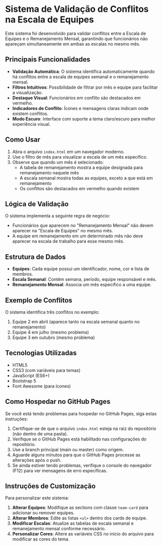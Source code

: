 # Sistema de Validação de Conflitos na Escala de Equipes

Este sistema foi desenvolvido para validar conflitos entre a Escala de Equipes e o Remanejamento Mensal, garantindo que funcionários não apareçam simultaneamente em ambas as escalas no mesmo mês.

## Principais Funcionalidades

- **Validação Automática**: O sistema identifica automaticamente quando há conflitos entre a escala de equipes semanal e o remanejamento mensal.
- **Filtros Intuitivos**: Possibilidade de filtrar por mês e equipe para facilitar a visualização.
- **Destaque Visual**: Funcionários em conflito são destacados em vermelho.
- **Indicadores de Conflito**: Ícones e mensagens claras indicam onde existem conflitos.
- **Modo Escuro**: Interface com suporte a tema claro/escuro para melhor experiência visual.

## Como Usar

1. Abra o arquivo `index.html` em um navegador moderno.
2. Use o filtro de mês para visualizar a escala de um mês específico.
3. Observe que quando um mês é selecionado:
   - A tabela de remanejamento mostra a equipe designada para remanejamento naquele mês
   - A escala semanal mostra todas as equipes, exceto a que está em remanejamento
   - Os conflitos são destacados em vermelho quando existem

## Lógica de Validação

O sistema implementa a seguinte regra de negócio:
- Funcionários que aparecem no "Remanejamento Mensal" não devem aparecer na "Escala de Equipes" no mesmo mês.
- A equipe em remanejamento em um determinado mês não deve aparecer na escala de trabalho para esse mesmo mês.

## Estrutura de Dados

- **Equipes**: Cada equipe possui um identificador, nome, cor e lista de membros.
- **Escala Semanal**: Contém semana, período, equipe responsável e mês.
- **Remanejamento Mensal**: Associa um mês específico a uma equipe.

## Exemplo de Conflitos

O sistema identifica três conflitos no exemplo:
1. Equipe 2 em abril (aparece tanto na escala semanal quanto no remanejamento)
2. Equipe 4 em julho (mesmo problema)
3. Equipe 3 em outubro (mesmo problema)

## Tecnologias Utilizadas

- HTML5
- CSS3 (com variáveis para temas)
- JavaScript (ES6+)
- Bootstrap 5
- Font Awesome (para ícones)

## Como Hospedar no GitHub Pages

Se você está tendo problemas para hospedar no GitHub Pages, siga estas instruções:

1. Certifique-se de que o arquivo `index.html` esteja na raiz do repositório (não dentro de uma pasta).
2. Verifique se o GitHub Pages está habilitado nas configurações do repositório.
3. Use a branch principal (main ou master) como origem.
4. Aguarde alguns minutos para que o GitHub Pages processe as alterações após o push.
5. Se ainda estiver tendo problemas, verifique o console do navegador (F12) para ver mensagens de erro específicas.

## Instruções de Customização

Para personalizar este sistema:

1. **Alterar Equipes**: Modifique as sections com classe `team-card` para adicionar ou remover equipes.
2. **Alterar Membros**: Edite as listas `<ul>` dentro dos cards de equipe.
3. **Modificar Escalas**: Atualize as tabelas de escala semanal e remanejamento mensal conforme necessário.
4. **Personalizar Cores**: Altere as variáveis CSS no início do arquivo para modificar as cores do tema.